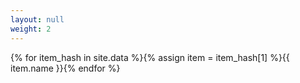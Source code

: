 ```yaml
---
layout: null
weight: 2
---
```

{% for item_hash in site.data %}{% assign item = item_hash[1] %}{{ item.name }}{% endfor %}
